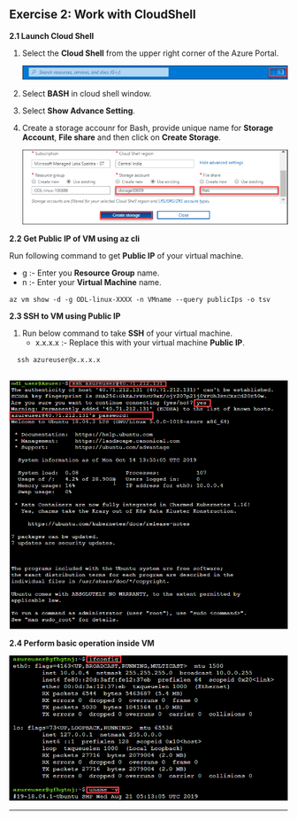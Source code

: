 Exercise 2: Work with CloudShell
----------------------------------

**2.1 Launch Cloud Shell**

1. Select the **Cloud Shell** from the upper right corner of the Azure Portal. 

   <img src="images/azureclisign.png"/><br/>

2. Select **BASH** in cloud shell window.<br/>

3. Select **Show Advance Setting**.<br/>

4. Create a storage accounr for Bash, provide unique name for **Storage Account**, **File share** and then click on **Create Storage**.<br/>

   <img src="images/bashst.png"/><br/>
 
 **2.2 Get Public IP of VM using az cli**
 
 Run following command to get **Public IP** of your virtual machine.
   - g :- Enter you **Resource Group** name.<br/>
   - n :- Enter  your **Virtual Machine** name.<br/>

  
  ```
  az vm show -d -g ODL-linux-XXXX -n VMname --query publicIps -o tsv
  ```
      
**2.3 SSH to VM using Public IP**

1. Run below command to take **SSH** of your virtual machine.
   - x.x.x.x :- Replace this with your virtual machine **Public IP**.

  ```
    ssh azureuser@x.x.x.x
   
  ```
   <img src="images/ssh.png"/><br/>
   
 **2.4 Perform basic operation inside VM**

   <img src="images/task.png"/><br/>
   
  
---------------------------------------------------------------
 
